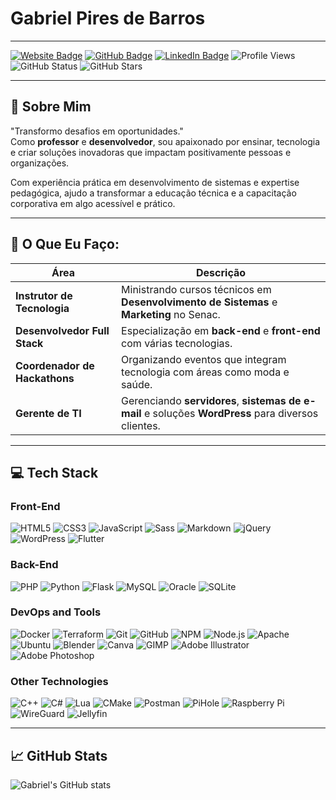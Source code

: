 # Gabriel Pires de Barros

---

[![Website Badge](https://img.shields.io/badge/-gdbarros.com.br-blue?style=flat-square&logo=google-chrome&logoColor=white&link=https://gdbarros.com.br)](https://gdbarros.com.br)
[![GitHub Badge](https://img.shields.io/badge/-gdbarros94-333?style=flat-square&logo=GitHub&logoColor=white&link=https://github.com/gdbarros94)](https://github.com/gdbarros94)
[![LinkedIn Badge](https://img.shields.io/badge/-Gabriel%20Barros-blue?style=flat-square&logo=Linkedin&logoColor=white&link=https://www.linkedin.com/in/gabriel-barros94/)](https://www.linkedin.com/in/gabriel-barros94/)
![Profile Views](https://komarev.com/ghpvc/?username=gdbarros94&color=blue)
![GitHub Status](https://img.shields.io/github/followers/gdbarros94?label=Followers&style=social)
![GitHub Stars](https://img.shields.io/github/stars/gdbarros94?style=social)

---

## 🎯 Sobre Mim

"Transformo desafios em oportunidades."  
Como **professor** e **desenvolvedor**, sou apaixonado por ensinar, tecnologia e criar soluções inovadoras que impactam positivamente pessoas e organizações.

Com experiência prática em desenvolvimento de sistemas e expertise pedagógica, ajudo a transformar a educação técnica e a capacitação corporativa em algo acessível e prático.

---

## 💼 O Que Eu Faço:

| **Área**                       | **Descrição**                                                            |
| ------------------------------ | ----------------------------------------------------------------------- |
| **Instrutor de Tecnologia**    | Ministrando cursos técnicos em **Desenvolvimento de Sistemas** e **Marketing** no Senac. |
| **Desenvolvedor Full Stack**   | Especialização em **back-end** e **front-end** com várias tecnologias.  |
| **Coordenador de Hackathons**  | Organizando eventos que integram tecnologia com áreas como moda e saúde. |
| **Gerente de TI**              | Gerenciando **servidores**, **sistemas de e-mail** e soluções **WordPress** para diversos clientes. |

---

## 💻 Tech Stack

### **Front-End**
<div align="left">
  <img src="https://img.shields.io/badge/HTML5-%23E34F26.svg?style=for-the-badge&logo=html5&logoColor=white" alt="HTML5"/>
  <img src="https://img.shields.io/badge/CSS3-%231572B6.svg?style=for-the-badge&logo=css3&logoColor=white" alt="CSS3"/>
  <img src="https://img.shields.io/badge/JavaScript-%23F7DF1E.svg?style=for-the-badge&logo=javascript&logoColor=black" alt="JavaScript"/>
  <img src="https://img.shields.io/badge/Sass-%23CC6699.svg?style=for-the-badge&logo=sass&logoColor=white" alt="Sass"/>
  <img src="https://img.shields.io/badge/Markdown-%23000000.svg?style=for-the-badge&logo=markdown&logoColor=white" alt="Markdown"/>
  <img src="https://img.shields.io/badge/jQuery-%230769AD.svg?style=for-the-badge&logo=jquery&logoColor=white" alt="jQuery"/>
  <img src="https://img.shields.io/badge/WordPress-%23117AC9.svg?style=for-the-badge&logo=wordpress&logoColor=white" alt="WordPress"/>
  <img src="https://img.shields.io/badge/Flutter-%2302569B.svg?style=for-the-badge&logo=Flutter&logoColor=white" alt="Flutter"/>
</div>

### **Back-End**
<div align="left">
  <img src="https://img.shields.io/badge/PHP-%23777BB4.svg?style=for-the-badge&logo=php&logoColor=white" alt="PHP"/>
  <img src="https://img.shields.io/badge/Python-%233776AB.svg?style=for-the-badge&logo=python&logoColor=white" alt="Python"/>
  <img src="https://img.shields.io/badge/Flask-%23000000.svg?style=for-the-badge&logo=flask&logoColor=white" alt="Flask"/>
  <img src="https://img.shields.io/badge/MySQL-%234479A1.svg?style=for-the-badge&logo=mysql&logoColor=white" alt="MySQL"/>
  <img src="https://img.shields.io/badge/Oracle-%23F80000.svg?style=for-the-badge&logo=oracle&logoColor=white" alt="Oracle"/>
  <img src="https://img.shields.io/badge/SQLite-%23003B57.svg?style=for-the-badge&logo=sqlite&logoColor=white" alt="SQLite"/>
</div>

### **DevOps and Tools**
<div align="left">
  <img src="https://img.shields.io/badge/Docker-%232496ED.svg?style=for-the-badge&logo=docker&logoColor=white" alt="Docker"/>
  <img src="https://img.shields.io/badge/Terraform-%235835CC.svg?style=for-the-badge&logo=terraform&logoColor=white" alt="Terraform"/>
  <img src="https://img.shields.io/badge/Git-%23F05032.svg?style=for-the-badge&logo=git&logoColor=white" alt="Git"/>
  <img src="https://img.shields.io/badge/GitHub-%23181717.svg?style=for-the-badge&logo=github&logoColor=white" alt="GitHub"/>
  <img src="https://img.shields.io/badge/NPM-%23CB3837.svg?style=for-the-badge&logo=npm&logoColor=white" alt="NPM"/>
  <img src="https://img.shields.io/badge/Node.js-%2343853D.svg?style=for-the-badge&logo=node.js&logoColor=white" alt="Node.js"/>
  <img src="https://img.shields.io/badge/Apache-%23D22128.svg?style=for-the-badge&logo=apache&logoColor=white" alt="Apache"/>
  <img src="https://img.shields.io/badge/Ubuntu-%23E95420.svg?style=for-the-badge&logo=ubuntu&logoColor=white" alt="Ubuntu"/>
  <img src="https://img.shields.io/badge/Blender-%23F5792A.svg?style=for-the-badge&logo=blender&logoColor=white" alt="Blender"/>
  <img src="https://img.shields.io/badge/Canva-%2300C4CC.svg?style=for-the-badge&logo=canva&logoColor=white" alt="Canva"/>
  <img src="https://img.shields.io/badge/GIMP-%235C5543.svg?style=for-the-badge&logo=gimp&logoColor=white" alt="GIMP"/>
  <img src="https://img.shields.io/badge/Adobe%20Illustrator-%23FF9A00.svg?style=for-the-badge&logo=adobe-illustrator&logoColor=white" alt="Adobe Illustrator"/>
  <img src="https://img.shields.io/badge/Adobe%20Photoshop-%2331A8FF.svg?style=for-the-badge&logo=adobe-photoshop&logoColor=white" alt="Adobe Photoshop"/>
</div>

### **Other Technologies**
<div align="left">
  <img src="https://img.shields.io/badge/C++-%2300599C.svg?style=for-the-badge&logo=c%2B%2B&logoColor=white" alt="C++"/>
  <img src="https://img.shields.io/badge/C%23-%23239120.svg?style=for-the-badge&logo=c-sharp&logoColor=white" alt="C#"/>
  <img src="https://img.shields.io/badge/Lua-%232C2D72.svg?style=for-the-badge&logo=lua&logoColor=white" alt="Lua"/>
  <img src="https://img.shields.io/badge/CMake-%230064A3.svg?style=for-the-badge&logo=cmake&logoColor=white" alt="CMake"/>
  <img src="https://img.shields.io/badge/Postman-%23FF6C37.svg?style=for-the-badge&logo=postman&logoColor=white" alt="Postman"/>
  <img src="https://img.shields.io/badge/PiHole-%23F60D1A.svg?style=for-the-badge&logo=pihole&logoColor=white" alt="PiHole"/>
  <img src="https://img.shields.io/badge/Raspberry%20Pi-%23A22846.svg?style=for-the-badge&logo=raspberry-pi&logoColor=white" alt="Raspberry Pi"/>
  <img src="https://img.shields.io/badge/WireGuard-%2388171A.svg?style=for-the-badge&logo=wireguard&logoColor=white" alt="WireGuard"/>
  <img src="https://img.shields.io/badge/Jellyfin-%234DB4E2.svg?style=for-the-badge&logo=jellyfin&logoColor=white" alt="Jellyfin"/>
</div>

---

## 📈 GitHub Stats
![Gabriel's GitHub stats](https://github-readme-stats.vercel.app/api?username=gdbarros94&show_icons=true&theme=radical)
